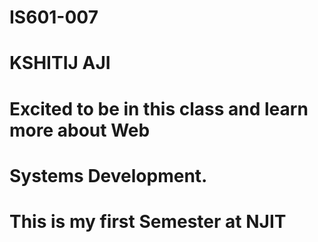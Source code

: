 # IS601-007
# KSHITIJ AJI 
# Excited to be in this class and learn more about Web
# Systems Development. 
# This is my first Semester at NJIT
